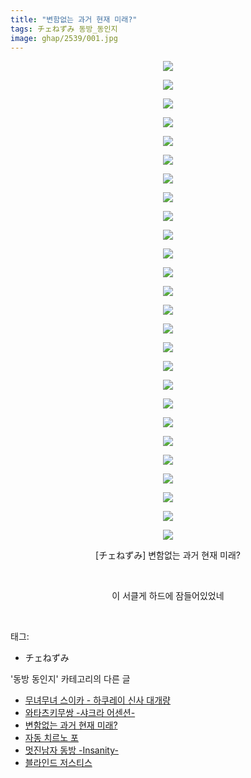 ```yaml
---
title: "변함없는 과거 현재 미래?"
tags: チェねずみ 동방_동인지
image: ghap/2539/001.jpg
---
```

<div class="article">
<p style="text-align: center; clear: none; float: none;"><img src="{{ site.nasurl }}/ghap/2539/001.jpg"/></p>
<p style="text-align: center; clear: none; float: none;"><img src="{{ site.nasurl }}/ghap/2539/002.jpg"/></p>
<p style="text-align: center; clear: none; float: none;"><img src="{{ site.nasurl }}/ghap/2539/003.jpg"/></p>
<p style="text-align: center; clear: none; float: none;"><img src="{{ site.nasurl }}/ghap/2539/004.jpg"/></p>
<p style="text-align: center; clear: none; float: none;"><img src="{{ site.nasurl }}/ghap/2539/005.jpg"/></p>
<p style="text-align: center; clear: none; float: none;"><img src="{{ site.nasurl }}/ghap/2539/006.jpg"/></p>
<p style="text-align: center; clear: none; float: none;"><img src="{{ site.nasurl }}/ghap/2539/007.jpg"/></p>
<p style="text-align: center; clear: none; float: none;"><img src="{{ site.nasurl }}/ghap/2539/008.jpg"/></p>
<p style="text-align: center; clear: none; float: none;"><img src="{{ site.nasurl }}/ghap/2539/009.jpg"/></p>
<p style="text-align: center; clear: none; float: none;"><img src="{{ site.nasurl }}/ghap/2539/010.jpg"/></p>
<p style="text-align: center; clear: none; float: none;"><img src="{{ site.nasurl }}/ghap/2539/011.jpg"/></p>
<p style="text-align: center; clear: none; float: none;"><img src="{{ site.nasurl }}/ghap/2539/012.jpg"/></p>
<p style="text-align: center; clear: none; float: none;"><img src="{{ site.nasurl }}/ghap/2539/013.jpg"/></p>
<p style="text-align: center; clear: none; float: none;"><img src="{{ site.nasurl }}/ghap/2539/014.jpg"/></p>
<p style="text-align: center; clear: none; float: none;"><img src="{{ site.nasurl }}/ghap/2539/015.jpg"/></p>
<p style="text-align: center; clear: none; float: none;"><img src="{{ site.nasurl }}/ghap/2539/016.jpg"/></p>
<p style="text-align: center; clear: none; float: none;"><img src="{{ site.nasurl }}/ghap/2539/017.jpg"/></p>
<p style="text-align: center; clear: none; float: none;"><img src="{{ site.nasurl }}/ghap/2539/018.jpg"/></p>
<p style="text-align: center; clear: none; float: none;"><img src="{{ site.nasurl }}/ghap/2539/019.jpg"/></p>
<p style="text-align: center; clear: none; float: none;"><img src="{{ site.nasurl }}/ghap/2539/020.jpg"/></p>
<p style="text-align: center; clear: none; float: none;"><img src="{{ site.nasurl }}/ghap/2539/021.jpg"/></p>
<p style="text-align: center; clear: none; float: none;"><img src="{{ site.nasurl }}/ghap/2539/022.jpg"/></p>
<p style="text-align: center; clear: none; float: none;"><img src="{{ site.nasurl }}/ghap/2539/023.jpg"/></p>
<p style="text-align: center; clear: none; float: none;"><img src="{{ site.nasurl }}/ghap/2539/024.jpg"/></p>
<p style="text-align: center; clear: none; float: none;"><img src="{{ site.nasurl }}/ghap/2539/025.jpg"/></p>
<p style="text-align: center; clear: none; float: none;"><img src="{{ site.nasurl }}/ghap/2539/026.jpg"/></p>
<p style="text-align: center; clear: none; float: none;">[チェねずみ] 변함없는 과거 현재 미래?</p>
<p style="text-align: center; clear: none; float: none;"><br/></p>
<p style="text-align: center; clear: none; float: none;">이 서클게 하드에 잠들어있었네</p>
<p><br/></p>
</div><div class="tagTrail">
<p>태그: </p>
<ul>
<li>チェねずみ</li>
</ul>
</div><div class="another">
<p>'동방 동인지' 카테고리의 다른 글</p>
<ul>
<li><a href="/2016-10-11-ghap_2541">무녀무녀 스이카 - 하쿠레이 신사 대개량</a></li>
<li><a href="/2016-10-11-ghap_2540">와타츠키무쌍 -샤크라 어센션-</a></li>
<li><a href="/2016-10-11-ghap_2539">변함없는 과거 현재 미래?</a></li>
<li><a href="/2016-10-10-ghap_2536">자동 치르노 포</a></li>
<li><a href="/2016-10-10-ghap_2535">멋진남자 동방 -Insanity-</a></li>
<li><a href="/2016-10-10-ghap_2533">블라인드 저스티스</a></li>
</ul>
</div><div class="cb_module cb_fluid">
<div class="cb_wrt cb_profile">
</div><!-- commentList close -->
</div>